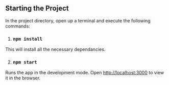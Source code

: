 

## Starting the Project

In the project directory, open up a terminal and execute the following commands:

1) ### `npm install`
This will install all the necessary dependancies.

2) ### `npm start`

Runs the app in the development mode.
Open [http://localhost:3000](http://localhost:3000) to view it in the browser.

